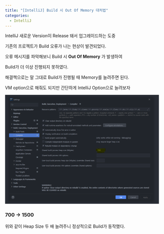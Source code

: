 ```yaml
---
title: "[IntelliJ] Build 시 Out Of Memory 대처법"
categories:
  - IntelliJ
---
```


IntelliJ 새로운 Version이 Release 돼서 업그레이드하는 도중

기존의 프로젝트가 Build 오류가 나는 현상이 발견되었다.

오류 메시지를 파악해보니 Build 시 **Out Of Memory** 가 발생하여

Build가 더 이상 진행되지 못하였다.

해결책으로는 말 그대로 Build가 진행될 때 Memory를 늘려주면 된다.

VM option으로 해줘도 되지만 간단하게 IntelliJ Option으로 늘려보자

![IMAGE](/assets/images/post/2021-04-09-intellij-build-error-image1.PNG)

### 700 -> 1500

위와 같이 Heap Size 두 배 늘려주니 정상적으로 Build가 동작했다.
